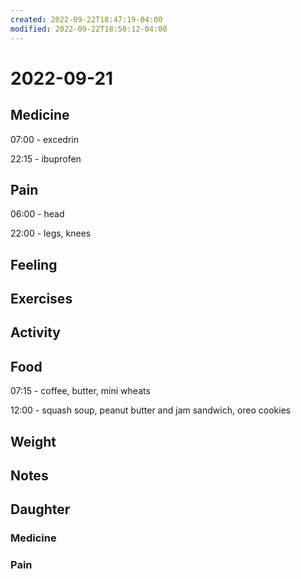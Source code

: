 ```yaml
---
created: 2022-09-22T18:47:19-04:00
modified: 2022-09-22T18:50:12-04:00
---
```


# 2022-09-21

## Medicine

07:00 - excedrin

22:15 - ibuprofen 

## Pain

06:00 - head

22:00 - legs, knees

## Feeling


## Exercises


## Activity


## Food

07:15 - coffee, butter, mini wheats

12:00 - squash soup, peanut butter and jam sandwich, oreo cookies 


## Weight


## Notes


## Daughter


### Medicine


### Pain
